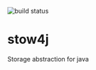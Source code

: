 ![build status](https://travis-ci.com/justlibre/stow4j.svg?branch=master)
# stow4j
Storage abstraction for java
